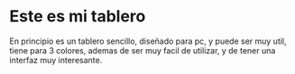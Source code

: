 # Este es mi tablero

En principio es un tablero sencillo, diseñado para pc, y puede ser muy util, tiene para 3 colores, 
ademas de ser muy facil de utilizar, y de tener una interfaz muy interesante.
